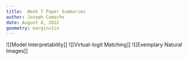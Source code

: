 ```yaml
---
title:  Week 7 Paper Summaries
author: Joseph Camacho
date: August 8, 2022
geometry: margin=1in
---
```

![[Model Interpretability]]
![[Virtual-logit Matching]]
![[Exemplary Natural Images]]